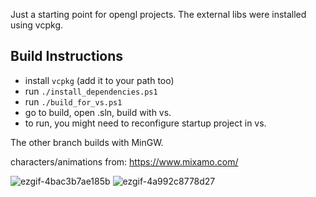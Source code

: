 Just a starting point for opengl projects. The external libs were installed using vcpkg.

## Build Instructions

- install `vcpkg` (add it to your path too)
- run `./install_dependencies.ps1`
- run `./build_for_vs.ps1`
- go to build, open .sln, build with vs.
- to run, you might need to reconfigure startup project in vs.

The other branch builds with MinGW.

characters/animations from:
https://www.mixamo.com/

![ezgif-4bac3b7ae185b](https://github.com/user-attachments/assets/71971bad-6de3-4097-b517-e260ec9dda50)
![ezgif-4a992c8778d27](https://github.com/user-attachments/assets/31c39894-acd6-4cf5-9df8-3bde7304e1f7)


